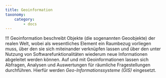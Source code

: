 ```yaml
---
title: Geoinformation
taxonomy:
    category:
        - docs
---
```


!!! Geoinformation beschreibt Objekte (die sogenannten Geoobjekte) der realen Welt, wobei als wesentliches Element ein Raumbezug vorliegen muss, über den sie sich miteinander verknüpfen lassen und über den unter Nutzung von Softwarefunktionalitäten wiederum neue Informationen abgeleitet werden können. Auf und mit Geoinformationen lassen sich Abfragen, Analysen und Auswertungen für räumliche Fragestellungen durchführen. Hierfür werden *Geo-Informationssysteme (GIS)* eingesetzt.
